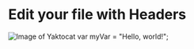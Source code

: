 # Edit your file with Headers
![Image of Yaktocat](https://octodex.github.com/images/yaktocat.png)
var myVar = "Hello, world!";
